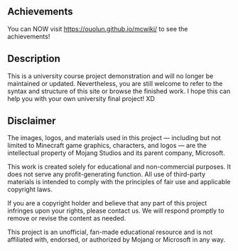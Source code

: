## Achievements
You can NOW visit https://ouolun.github.io/mcwiki/ to see the achievements!
<br>

## Description
This is a university course project demonstration and will no longer be maintained or updated.
Nevertheless, you are still welcome to refer to the syntax and structure of this site or 
browse the finished work. I hope this can help you with your own university final project! XD
<br>

## Disclaimer
The images, logos, and materials used in this project — including but not limited to Minecraft 
game graphics, characters, and logos — are the intellectual property of Mojang Studios and its 
parent company, Microsoft.

This work is created solely for educational and non-commercial purposes. It does not serve any 
profit-generating function. All use of third-party materials is intended to comply with the 
principles of fair use and applicable copyright laws.

If you are a copyright holder and believe that any part of  this project infringes upon your 
rights, please contact us. We will respond promptly to remove or revise the content as needed.

This project is an unofficial, fan-made educational resource and is not affiliated with, 
endorsed, or authorized by Mojang or Microsoft in any way.
